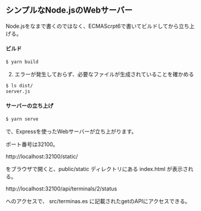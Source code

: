 ## シンプルなNode.jsのWebサーバー

Node.jsをなまで書くのではなく、ECMAScrpt6で書いてビルドしてから立ち上げる。

#### ビルド

```sh
$ yarn build
```

2. エラーが発生しておらず、必要なファイルが生成されていることを確かめる

```sh
$ ls dist/
server.js
```

#### サーバーの立ち上げ

```sh
$ yarn serve
```

で、Expressを使ったWebサーバーが立ち上がります。

ポート番号は32100。

http://localhost:32100/static/

をブラウザで開くと、public/static ディレクトリにある index.html が表示される。

http://localhost:32100/api/terminals/2/status

へのアクセスで、 src/terminas.es に記載されたgetのAPIにアクセスできる。
